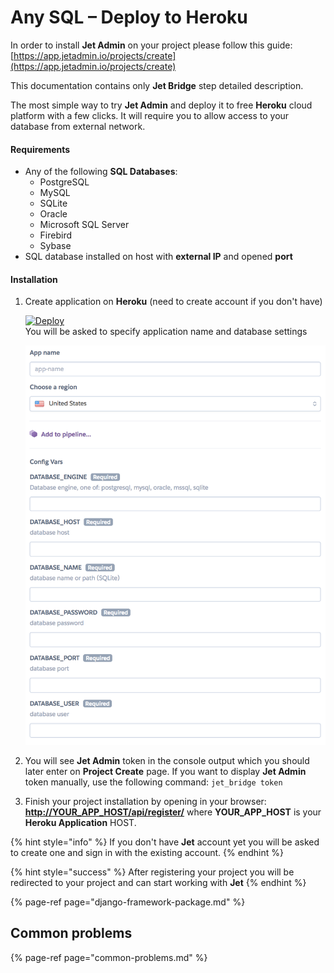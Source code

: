 # Any SQL – Deploy to Heroku

In order to install **Jet Admin** on your project please follow this guide:  
[https://app.jetadmin.io/projects/create](https://app.jetadmin.io/projects/create)

This documentation contains only **Jet Bridge** step detailed description.

The most simple way to try **Jet Admin** and deploy it to free **Heroku** cloud platform with a few clicks. It will require you to allow access to your database from external network.

#### Requirements

* Any of the following **SQL Databases**:
  * PostgreSQL 
  * MySQL 
  * SQLite 
  * Oracle 
  * Microsoft SQL Server 
  * Firebird 
  * Sybase
* SQL database installed on host with **external IP** and opened **port**

#### Installation

1. Create application on **Heroku** \(need to create account if you don't have\)

   [![Deploy](https://www.herokucdn.com/deploy/button.svg)](https://heroku.com/deploy?template=https://github.com/jet-admin/jet-bridge/tree/heroku)  
   You will be asked to specify application name and database settings  


   ![](../../.gitbook/assets/image%20%288%29.png)

2. You will see **Jet Admin** token in the console output which you should later enter on **Project Create** page. If you want to display **Jet Admin** token manually, use the following command: `jet_bridge token` 
3. Finish your project installation by opening in your browser: [**http://YOUR\_APP\_HOST/api/register/**](http://localhost:8888/api/register/) where **YOUR\_APP\_HOST** is your **Heroku Application** HOST.

{% hint style="info" %}
If you don't have **Jet** account yet you will be asked to create one and sign in with the existing account.
{% endhint %}

{% hint style="success" %}
After registering your project you will be redirected to your project and can start working with **Jet**
{% endhint %}

{% page-ref page="django-framework-package.md" %}

## Common problems

{% page-ref page="common-problems.md" %}

